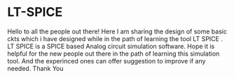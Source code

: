 # LT-SPICE
Hello to all the people out there!
Here I am sharing the design of some basic ckts  which i have designed while in the path of learning the tool LT SPICE .
LT SPICE is a SPICE based Analog circuit simulation software.
Hope it is helpful for the new people out there in the path of learning this simulation tool.
And the experinced ones can offer suggestion to improve if any needed.
Thank You

